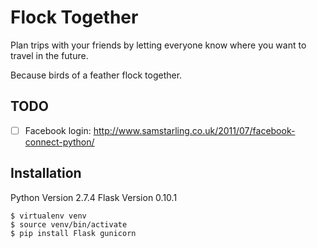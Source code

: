 Flock Together
=============
Plan trips with your friends by letting everyone know where you want to travel in the future.

Because birds of a feather flock together.

## TODO

- [ ] Facebook login: http://www.samstarling.co.uk/2011/07/facebook-connect-python/

## Installation

Python Version 2.7.4
Flask Version 0.10.1

	$ virtualenv venv
	$ source venv/bin/activate
	$ pip install Flask gunicorn

